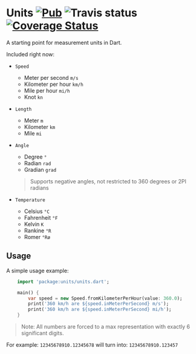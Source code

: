 # Units [![Pub][pub_version]](../../) ![Travis status][travis_status] [![Coverage Status][coverage_status]][coverage_page]

A starting point for measurement units in Dart.

Included right now:

- `Speed`
  * Meter per second `m/s`
  * Kilometer per hour `km/h`
  * Mile per hour `mi/h`
  * Knot `kn`
- `Length`
  * Meter `m`
  * Kilometer `km`
  * Mile `mi`
- `Angle`
  * Degree `°`
  * Radian `rad`
  * Gradian `grad`
  > Supports negative angles, not restricted to 360 degrees or 2PI radians
      
- `Temperature`
  * Celsius `°C`
  * Fahrenheit `°F`
  * Kelvin  `K`
  * Rankine `°R`
  * Romer `°Rø`
  
## Usage

A simple usage example:

```dart
    import 'package:units/units.dart';

    main() {
        var speed = new Speed.fromKilometerPerHour(value: 360.0);
        print('360 km/h are ${speed.inMeterPerSecond} m/s');
        print('360 km/h are ${speed.inMeterPerSecond} mi/h');
    }
```

>Note: All numbers are forced to a max representation with exactly 6 significant digits.

For example: `12345678910.12345678` will turn into: `12345678910.123457`

[travis_status]: https://travis-ci.org/yeradis/units.dart.svg?branch=master
[coverage_page]: https://coveralls.io/github/yeradis/units.dart?branch=master
[coverage_status]: https://coveralls.io/repos/github/yeradis/units.dart/badge.svg?branch=master
[pub_version]: https://img.shields.io/pub/v/units.svg